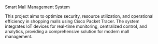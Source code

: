 Smart Mall Management System

This project aims to optimize security, resource utilization, and operational efficiency in shopping malls using Cisco Packet Tracer. The system integrates IoT devices for real-time monitoring, centralized control, and analytics, providing a comprehensive solution for modern mall management.